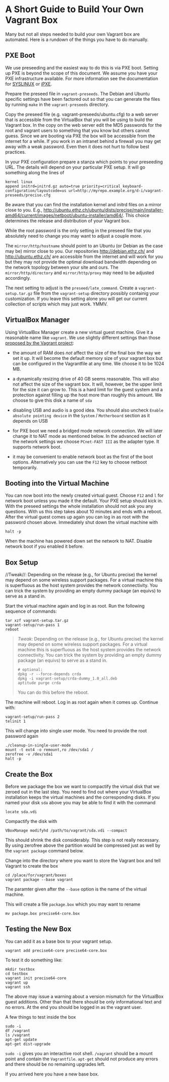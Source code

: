 A Short Guide to Build Your Own Vagrant Box
===========================================

Many but not all steps needed to build your own Vagrant box are automated.  Here is a rundown of the things you have to do manually.

PXE Boot
--------

We use preseeding and the easiest way to do this is via PXE boot.  Setting up PXE is beyond the scope of this document.  We assume you have your PXE infrastructure available.  For more information see the documentation for [SYSLINUX](http://www.syslinux.org/wiki/index.php/PXELINUX) or [iPXE](http://ipxe.org/).

Prepare the preseed file in ``vagrant-preseeds``.  The Debian and Ubuntu specific settings have been factored out so that you can generate the files by running ``make`` in the ``vagrant-preseeds`` directory.

Copy the preseed file (e.g. vagrant-preseeds/ubuntu.cfg) to a web server that is accessible from the VirtualBox that you will be using to build the Vagrant box.  In the copy on the web server edit the MD5 passwords for the root and vagrant users to something that you know but others cannot guess.  Since we are booting via PXE the box will be accessible from the internet for a while.  If you work in an intranet behind a firewall you may get away with a weak password.  Even then it does not hurt to follow best practices.

In your PXE configuration prepare a stanza which points to your preseeding URL.  The details will depend on your particular PXE setup.  It will go something along the lines of

    kernel linux
    append initrd=initrd.gz auto=true priority=critical keyboard-configuration/layoutcode=us url=http://myrepo.example.org/d-i/vagrant-preseeds/precise.cfg

Be aware that you can find the installation kernel and initrd files on a mirror close to you.  E.g., http://ubuntu.ethz.ch/ubuntu/dists/precise/main/installer-amd64/current/images/netboot/ubuntu-installer/amd64/.  This choice determines the release and distribution of your Vagrant box.

While the root password is the only setting in the preseed file that you absolutely need to change you may want to adjust a couple more.

The ``mirror/http/hostname`` should point to an Ubuntu (or Debian as the case may be) mirror close to you.  Our repositories http://debian.ethz.ch/ and http://ubuntu.ethz.ch/ are accessible from the internet and will work for you but they may not provide the optimal download bandwidth depending on the network topology between your site and ours.  The ``mirror/http/directory`` and ``mirror/http/proxy`` may need to be adjusted accordingly.

The next setting to adjust is the ``preseed/late_command``.  Create a ``vagrant-setup.tar.gz`` file from the ``vagrant-setup`` directory possibly containig your customization.  If you leave this setting alone you will get our current collection of scripts which may just work.  YMMV.

VirtualBox Manager
------------------

Using VirtualBox Manager create a new virtual guest machine.  Give it a reasonable name like ``vagrant``.  We use slightly different settings than those [proposed by the Vagrant project](http://docs.vagrantup.com/v1/docs/base_boxes.html#creating_base_boxes):

* the amount of RAM does *not* affect the size of the final box the way we set it up.  It will become the default memory size of your vagrant box but can be configured in the Vagrantfile at any time.  We choose it to be 1024 MB.

* a dynamically resizing drive of 40 GB seems reasonable.  This will also not affect the size of the vagrant box.  It will, however, be the upper limit for the size it can grow to.  This is a hard limit for the guest system and a protection against filling up the host more than roughly this amount.  We choose to give this disk a name of ``sda``

* disabling USB and audio is a good idea.  You should also uncheck ``Enable absolute pointing device`` in the ``System`` / ``Motherboard`` section as it depends on USB

* for PXE boot we need a bridged mode network connection.  We will later change it to NAT mode as mentioned below.  In the advanced section of the network settings we choose ``PCnet-FAST III`` as the adapter type.  It supports network boot.

* it may be convenient to enable network boot as the first of the boot options.  Alternatively you can use the ``F12`` key to choose netboot temporarily.

Booting into the Virtual Machine
--------------------------------

You can now boot into the newly created virtual guest.  Choose ``F12`` and ``l`` for network boot unless you made it the default.  Your PXE setup should kick in.  With the preseed settings the whole installation should not ask you any questions.  With us this step takes about 10 minutes and ends with a reboot.  After the virtual guest comes up again you can log in as root with the password chosen above.  Immediately shut down the virtual machine with

    halt -p

When the machine has powered down set the network to NAT.  Disable network boot if you enabled it before.

Box Setup
---------

//Tweak//: Depending on the release (e.g., for Ubuntu precise) the kernel may depend on some wireless support packages.  For a virtual machine this is superfluous as the host system provides the network connectivity.  You can trick the system by providing an empty dummy package (an equivs) to serve as a stand in.

Start the virtual machine again and log in as root.  Run the following sequence of commands:

    tar xzf vagrant-setup.tar.gz
    vagrant-setup/run-pass 1
    reboot

> <em>Tweak</em>: Depending on the release (e.g., for Ubuntu precise) the kernel may depend on some wireless support packages.  For a virtual machine this is superfluous as the host system provides the network connectivity.  You can trick the system by providing an empty dummy package (an equivs) to serve as a stand in.
>
>     # optional:
>     dpkg -r --force-depends crda
>     dpkg -i vagrant-setup/crda-dummy_1.0_all.deb
>     aptitude purge crda
>
> You can do this before the reboot.

The machine will reboot.  Log in as root again when it comes up.  Continue with:

    vagrant-setup/run-pass 2
    telinit 1

This will change into single user mode.  You need to provide the root password again

    ./cleanup-in-single-user-mode
    mount -t ext4 -o remount,ro /dev/sda1 /
    zerofree -v /dev/sda1
    halt -p

Create the Box
--------------

Before we package the box we want to compactify the virtual disk that we zeroed out in the last step.  You need to find out where your VirtualBox installation keeps the virtual machines and the corresponding disks.  If you named your disk ``sda`` above you may be able to find it with the command

    locate sda.vdi

Compactify the disk with

    VBoxManage modifyhd /path/to/vagrant/sda.vdi --compact

This should shrink the disk considerably.  This step is not really necessary.  By using zerofree above the partition would be compressed just as well by the ``vagrant package`` command below.

Change into the directory where you want to store the Vagrant box and tell Vagrant to create the box

    cd /place/for/vagrant/boxes
    vagrant package --base vagrant

The paramter given after the ``--base`` option is the name of the virtual machine.

This will create a file ``package.box`` which you may want to rename

    mv package.box precise64-core.box

Testing the New Box
-------------------

You can add it as a base box to your vagrant setup.

    vagrant add precise64-core precise64-core.box

To test it do something like:

    mkdir testbox
    cd testbox
    vagrant init precise64-core
    vagrant up
    vagrant ssh

The above may issue a warning about a version mismatch for the VirtualBox guest additions.  Other than that there should be only informational text and no errors.  At the end you should be logged in as the vagrant user.

A few things to test inside the box

    sudo -i
    df /vagrant
    ls /vagrant
    apt-get update
    apt-get dist-upgrade

``sudo -i`` gives you an interactive root shell.  ``/vagrant`` should be a mount point and contain the ``Vagrantfile``.  ``apt-get`` should not produce any errors and there should be no remaining upgrades left.

If you arrived here you have a new base box.
